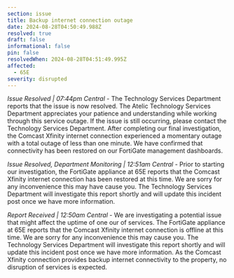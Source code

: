 ```yaml
---
section: issue
title: Backup internet connection outage
date: 2024-08-28T04:50:49.988Z
resolved: true
draft: false
informational: false
pin: false
resolvedWhen: 2024-08-28T04:51:49.995Z
affected:
  - 65E
severity: disrupted
---
```

*Issue Resolved | 07:44pm Central* - The Technology Services Department reports that the issue is now resolved. The Atelic Technology Services Department appreciates your patience and understanding while working through this service outage. If the issue is still occurring, please contact the Technology Services Department. After completing our final investigation, the Comcast Xfinity internet connection experienced a momentary outage with a total outage of less than one minute. We have confirmed that connectivity has been restored on our FortiGate management dashboards.

*Issue Resolved, Department Monitoring | 12:51am Central* - Prior to starting our investigation, the FortiGate appliance at 65E reports that the Comcast Xfinity internet connection has been restored at this time. We are sorry for any inconvenience this may have cause you. The Technology Services Department will investigate this report shortly and will update this incident post once we have more information.

*Report Received | 12:50am Central* - We are investigating a potential issue that might affect the uptime of one our of services. The FortiGate appliance at 65E reports that the Comcast Xfinity internet connection is offline at this time. We are sorry for any inconvenience this may cause you. The Technology Services Department will investigate this report shortly and will update this incident post once we have more information. As the Comcast Xfinity connection provides backup internet connectivity to the property, no disruption of services is expected.